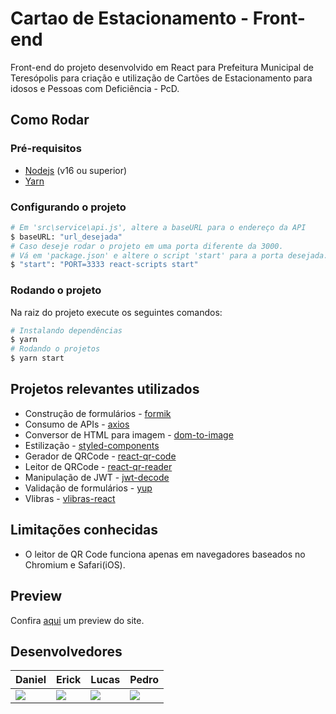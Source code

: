 # Cartao de Estacionamento - Front-end

Front-end do projeto desenvolvido em React para Prefeitura Municipal de Teresópolis para criação e utilização de Cartões de Estacionamento para idosos e Pessoas com Deficiência - PcD.

## Como Rodar

### Pré-requisitos

- [Nodejs](https://nodejs.org/en/) (v16 ou superior)
- [Yarn](https://yarnpkg.com/)

### Configurando o projeto

```bash
# Em 'src\service\api.js', altere a baseURL para o endereço da API
$ baseURL: "url_desejada"
# Caso deseje rodar o projeto em uma porta diferente da 3000.
# Vá em 'package.json' e altere o script 'start' para a porta desejada. Ex.: porta 3333
$ "start": "PORT=3333 react-scripts start"
```

### Rodando o projeto

Na raiz do projeto execute os seguintes comandos:

```bash
# Instalando dependências
$ yarn
# Rodando o projetos
$ yarn start
```

## Projetos relevantes utilizados

- Construção de formulários - [formik](https://formik.org/)
- Consumo de APIs - [axios](https://axios-http.com/)
- Conversor de HTML para imagem - [dom-to-image](https://github.com/tsayen/dom-to-image)
- Estilização - [styled-components](https://styled-components.com/)
- Gerador de QRCode - [react-qr-code](https://github.com/rosskhanas/react-qr-code)
- Leitor de QRCode - [react-qr-reader](https://github.com/JodusNodus/react-qr-reader)
- Manipulação de JWT - [jwt-decode](https://github.com/auth0/jwt-decode)
- Validação de formulários - [yup](https://github.com/jquense/yup)
- Vlibras - [vlibras-react](https://github.com/cassiomaciell/vlibras-react)

## Limitações conhecidas

- O leitor de QR Code funciona apenas em navegadores baseados no Chromium e Safari(iOS).

## Preview

Confira [aqui](https://pmt-emissao-cartoes.herokuapp.com/) um preview do site.

## Desenvolvedores

Daniel         | Erick          | Lucas          | Pedro          |
-------------- | -------------- | -------------- | -------------- |
<a href="https://www.linkedin.com/in/danielcsar/"><img src="https://img.shields.io/badge/LinkedIn-0077B5?style=for-the-badge&logo=linkedin&logoColor=white" /></a>| <a href="https://www.linkedin.com/in/erickfpc/"><img src="https://img.shields.io/badge/LinkedIn-0077B5?style=for-the-badge&logo=linkedin&logoColor=white" /></a>| <a href="https://www.linkedin.com/in/lucasvihuchibraga/"><img src="https://img.shields.io/badge/LinkedIn-0077B5?style=for-the-badge&logo=linkedin&logoColor=white" /></a>| <a href="https://www.linkedin.com/in/pedro-mendes-1ba551215/"><img src="https://img.shields.io/badge/LinkedIn-0077B5?style=for-the-badge&logo=linkedin&logoColor=white" /></a>|
